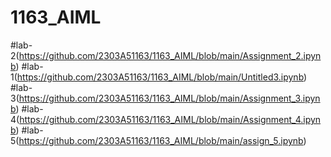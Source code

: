 # 1163_AIML
#lab-2(https://github.com/2303A51163/1163_AIML/blob/main/Assignment_2.ipynb)
#lab-1(https://github.com/2303A51163/1163_AIML/blob/main/Untitled3.ipynb)
#lab-3(https://github.com/2303A51163/1163_AIML/blob/main/Assignment_3.ipynb)
#lab-4(https://github.com/2303A51163/1163_AIML/blob/main/Assignment_4.ipynb)
#lab-5(https://github.com/2303A51163/1163_AIML/blob/main/assign_5.ipynb)
